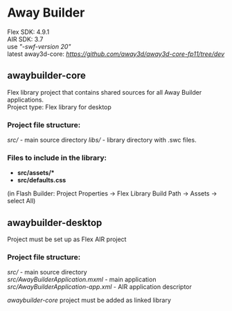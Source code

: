 # Away Builder

Flex SDK: 4.9.1  
AIR SDK: 3.7  
use _"-swf-version 20"_  
latest away3d-core: _https://github.com/away3d/away3d-core-fp11/tree/dev_  

## awaybuilder-core
Flex library project that contains shared sources for all Away Builder applications.  
Project type: Flex library for desktop  

### Project file structure:
_src/_ - main source directory
_libs/_ - library directory with .swc files.

### Files to include in the library:
* __src/assets/*__  
* __src/defaults.css__  

(in Flash Builder: Project Properties -> Flex Library Build Path -> Assets -> select All)

## awaybuilder-desktop
Project must be set up as Flex AIR project  

### Project file structure:
_src/_ - main source directory  
_src/AwayBuilderApplication.mxml_ - main application  
_src/AwayBuilderApplication-app.xml_ - AIR application descriptor  

_awaybuilder-core_ project must be added as linked library  
